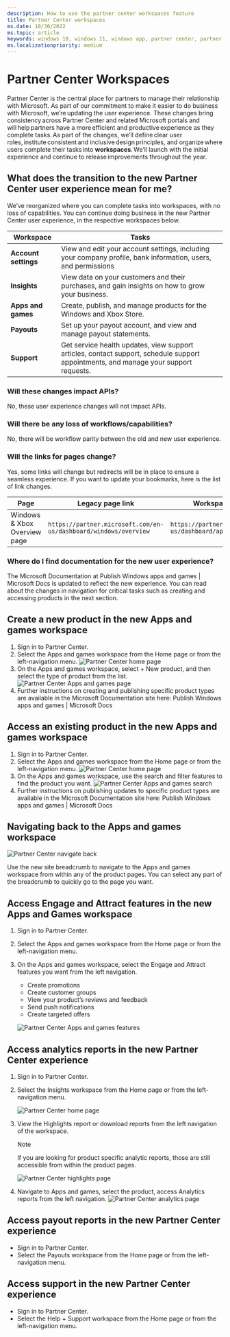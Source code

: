 ```yaml
---
description: How to use the partner center workspaces feature
title: Partner Center workspaces
ms.date: 10/30/2022
ms.topic: article
keywords: windows 10, windows 11, windows app, partner center, partner center workspaces
ms.localizationpriority: medium
---
```


# Partner Center Workspaces

Partner Center is the central place for partners to manage their relationship with Microsoft. As part of our commitment to make it easier to do business with Microsoft, we’re updating the user experience. These changes bring consistency across Partner Center and related Microsoft portals and will help partners have a more efficient and productive experience as they complete tasks. As part of the changes, we’ll define clear user roles, institute consistent and inclusive design principles, and organize where users complete their tasks into **workspaces**. We’ll launch with the initial experience and continue to release improvements throughout the year.

## What does the transition to the new Partner Center user experience mean for me?

We’ve reorganized where you can complete tasks into workspaces, with no loss of capabilities. You can continue doing business in the new Partner Center user experience, in the respective workspaces below.

| Workspace            | Tasks |
|----------------------|-------|
| **Account settings** | View and edit your account settings, including your company profile, bank information, users, and permissions |
| **Insights**         | View data on your customers and their purchases, and gain insights on how to grow your business. |
| **Apps and games**   | Create, publish, and manage products for the Windows and Xbox Store. |
| **Payouts**          | Set up your payout account, and view and manage payout statements. |
| **Support**          | Get service health updates, view support articles, contact support, schedule support appointments, and manage your support requests. |

### Will these changes impact APIs?

No, these user experience changes will not impact APIs.

### Will there be any loss of workflows/capabilities?

No, there will be workflow parity between the old and new user experience.

### Will the links for pages change?

Yes, some links will change but redirects will be in place to ensure a seamless experience. If you want to update your bookmarks, here is the list of link changes.

| Page | Legacy page link | Workspace page link |
|------|------------------|---------------------|
Windows & Xbox Overview page | `https://partner.microsoft.com/en-us/dashboard/windows/overview` | `https://partner.microsoft.com/en-us/dashboard/apps-and-games` |

### Where do I find documentation for the new user experience?

The Microsoft Documentation at Publish Windows apps and games | Microsoft Docs is updated to reflect the new experience. You can read about the changes in navigation for critical tasks such as creating and accessing products in the next section.

## Create a new product in the new Apps and games workspace

1. Sign in to Partner Center.
1. Select the Apps and games workspace from the Home page or from the left-navigation menu.
    ![Partner Center home page](../images/partner-center-home.png)
1. On the Apps and games workspace, select + New product, and then select the type of product from the list.
    ![Partner Center Apps and games page](../images/partner-center-apps-games.png)
1. Further instructions on creating and publishing specific product types are available in the Microsoft Documentation site here: Publish Windows apps and games | Microsoft Docs

## Access an existing product in the new Apps and games workspace

1. Sign in to Partner Center.
1. Select the Apps and games workspace from the Home page or from the left-navigation menu.
    ![Partner Center home page](../images/partner-center-home.png)
1. On the Apps and games workspace, use the search and filter features to find the product you want.
    ![Partner Center Apps and games search](../images/partner-center-apps-games-search.png)
1. Further instructions on publishing updates to specific product types are available in the Microsoft Documentation site here: Publish Windows apps and games | Microsoft Docs

## Navigating back to the Apps and games workspace

![Partner Center navigate back](../images/partner-center-navigate-back.jpg)

Use the new site breadcrumb to navigate to the Apps and games workspace from within any of the product pages. You can select any part of the breadcrumb to quickly go to the page you want.

## Access Engage and Attract features in the new Apps and Games workspace

1. Sign in to Partner Center.
1. Select the Apps and games workspace from the Home page or from the left-navigation menu.
1. On the Apps and games workspace, select the Engage and Attract features you want from the left navigation.
    - Create promotions
    - Create customer groups
    - View your product’s reviews and feedback
    - Send push notifications
    - Create targeted offers

    ![Partner Center Apps and games features](../images/partner-center-apps-games-features.png)

## Access analytics reports in the new Partner Center experience

1. Sign in to Partner Center.
1. Select the Insights workspace from the Home page or from the left-navigation menu.

    ![Partner Center home page](../images/partner-center-home.png)
1. View the Highlights report or download reports from the left navigation of the workspace.
    > [!NOTE]
    > If you are looking for product specific analytic reports, those are still accessible from within the product pages.

    ![Partner Center highlights page](../images/partner-center-highlights.png)

1. Navigate to Apps and games, select the product, access Analytics reports from the left navigation.
    ![Partner Center analytics page](../images/partner-center-analytics.png)

## Access payout reports in the new Partner Center experience

- Sign in to Partner Center.
- Select the Payouts workspace from the Home page or from the left-navigation menu.

## Access support in the new Partner Center experience

- Sign in to Partner Center.
- Select the Help + Support workspace from the Home page or from the left-navigation menu.
